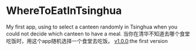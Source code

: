# WhereToEatInTsinghua
My first app, using to select a canteen randomly in Tsinghua when you could not decide which canteen to have a meal.
当你在清华不知道去哪个食堂吃饭时，用这个app随机选择一个食堂去吃饭。
[v1.0.0](https://github.com/ShowLo/WhereToEatInTsinghua/raw/master/app/release/app-release.apk):the first version
